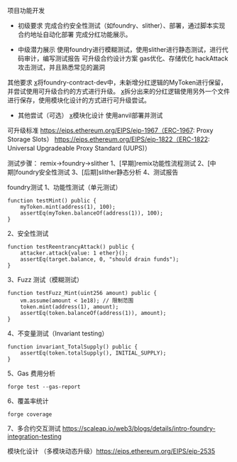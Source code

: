 项目功能开发

- 初级要求
[](合约)完成合约安全性测试（如foundry、slither）、部署，通过脚本实现合约地址自动化部署
[](前端)完成分红功能展示。

- 中级潜力展示
[](合约)使用foundry进行模糊测试，使用slither进行静态测试，进行代码审计，编写测试报告
[](合约)可升级合约设计方案
[](合约)gas优化、存储优化
[](合约)hackAttack攻击测试，并且熟悉常见的漏洞

其他要求
[x](合约)将foundry-contract-dev中，未新增分红逻辑的MyToken进行保留，并尝试使用可升级合约的方式进行升级。
[x](合约)拆分出来的分红逻辑使用另外一个文件进行保存，使用模块化设计的方式进行可升级尝试。

- 其他尝试（可选）
[x](合约)模块化设计
[](合约)使用anvil部署并测试

可升级标准
https://eips.ethereum.org/EIPS/eip-1967（ERC-1967: Proxy Storage Slots）
https://eips.ethereum.org/EIPS/eip-1822（ERC-1822: Universal Upgradeable Proxy Standard (UUPS)）


测试步骤：
remix->foundry->slither
1、[早期]remix功能性流程测试
2、[中期]foundry安全性测试
3、[后期]slither静态分析
4、测试报告

foundry测试
1、功能性测试（单元测试）
```
function testMint() public {
    myToken.mint(address(1), 100);
    assertEq(myToken.balanceOf(address(1)), 100);
}
```
2、安全性测试
```
function testReentrancyAttack() public {
    attacker.attack{value: 1 ether}();
    assertEq(target.balance, 0, "should drain funds");
}
```
3、Fuzz 测试（模糊测试）
```
function testFuzz_Mint(uint256 amount) public {
    vm.assume(amount < 1e18); // 限制范围
    token.mint(address(1), amount);
    assertEq(token.balanceOf(address(1)), amount);
}
```
4、不变量测试（Invariant testing）
```
function invariant_TotalSupply() public {
    assertEq(token.totalSupply(), INITIAL_SUPPLY);
}
```
5、Gas 费用分析
```
forge test --gas-report
```
6、覆盖率统计
```
forge coverage
```
7、多合约交互测试
https://scaleap.io/web3/blogs/details/intro-foundry-integration-testing


模块化设计
（多模块动态升级）https://eips.ethereum.org/EIPS/eip-2535